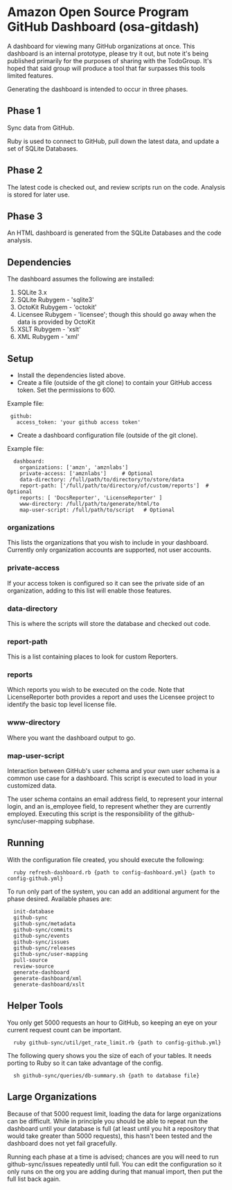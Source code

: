 # Amazon Open Source Program GitHub Dashboard (osa-gitdash)
A dashboard for viewing many GitHub organizations at once. This dashboard is an internal prototype, please try it out, but note it's being published primarily for the purposes of sharing with the TodoGroup. It's hoped that said group will produce a tool that far surpasses this tools limited features. 

Generating the dashboard is intended to occur in three phases.

## Phase 1

Sync data from GitHub. 

Ruby is used to connect to GitHub, pull down the latest data, and update a set of SQLite Databases.

## Phase 2

The latest code is checked out, and review scripts run on the code. Analysis is stored for later use.

## Phase 3

An HTML dashboard is generated from the SQLite Databases and the code analysis.

## Dependencies

The dashboard assumes the following are installed:

 1. SQLite 3.x
 2. SQLite Rubygem - 'sqlite3'
 3. OctoKit Rubygem - 'octokit'
 4. Licensee Rubygem - 'licensee'; though this should go away when the data is provided by OctoKit
 5. XSLT Rubygem - 'xslt'
 6. XML Rubygem - 'xml'

## Setup

* Install the dependencies listed above.
* Create a file (outside of the git clone) to contain your GitHub access token. Set the permissions to 600. 

Example file:

```
 github:
   access_token: 'your github access token'
```

* Create a dashboard configuration file (outside of the git clone).

Example file:

```
  dashboard:
    organizations: ['amzn', 'amznlabs']
    private-access: ['amznlabs']     # Optional
    data-directory: /full/path/to/directory/to/store/data
    report-path: ['/full/path/to/directory/of/custom/reports']  # Optional
    reports: [ 'DocsReporter', 'LicenseReporter' ]
    www-directory: /full/path/to/generate/html/to
    map-user-script: /full/path/to/script   # Optional
```

### organizations

This lists the organizations that you wish to include in your dashboard. Currently only organization accounts are supported, not user accounts. 

### private-access

If your access token is configured so it can see the private side of an organization, adding to this list will enable those features. 

### data-directory

This is where the scripts will store the database and checked out code. 

### report-path

This is a list containing places to look for custom Reporters. 

### reports

Which reports you wish to be executed on the code. Note that LicenseReporter both provides a report and uses the Licensee project to identify the basic top level license file. 

### www-directory

Where you want the dashboard output to go.

### map-user-script

Interaction between GitHub's user schema and your own user schema is a common use case for a dashboard. This script is executed to load in your customized data. 

The user schema contains an email address field, to represent your internal login, and an is_employee field, to represent whether they are currently employed. Executing this script is the responsibility of the github-sync/user-mapping subphase. 

## Running

With the configuration file created, you should execute the following:

```
  ruby refresh-dashboard.rb {path to config-dashboard.yml} {path to config-github.yml}
```

To run only part of the system, you can add an additional argument for the phase desired. Available phases are:

```
  init-database
  github-sync
  github-sync/metadata
  github-sync/commits
  github-sync/events
  github-sync/issues
  github-sync/releases
  github-sync/user-mapping
  pull-source
  review-source
  generate-dashboard
  generate-dashboard/xml
  generate-dashboard/xslt
```

## Helper Tools

You only get 5000 requests an hour to GitHub, so keeping an eye on your current request count can be important. 

```
  ruby github-sync/util/get_rate_limit.rb {path to config-github.yml}
```

The following query shows you the size of each of your tables. It needs porting to Ruby so it can take advantage of the config.

```
  sh github-sync/queries/db-summary.sh {path to database file}
```

## Large Organizations

Because of that 5000 request limit, loading the data for large organizations can be difficult. While in principle you should be able to repeat run the dashboard until your database is full (at least until you hit a repository that would take greater than 5000 requests), this hasn't been tested and the dashboard does not yet fail gracefully. 

Running each phase at a time is advised; chances are you will need to run github-sync/issues repeatedly until full. You can edit the configuration so it only runs on the org you are adding during that manual import, then put the full list back again. 
